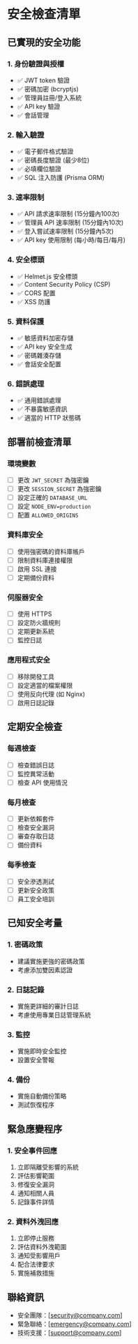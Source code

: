 # 安全檢查清單

## 已實現的安全功能

### 1. 身份驗證與授權
- ✅ JWT token 驗證
- ✅ 密碼加密 (bcryptjs)
- ✅ 管理員註冊/登入系統
- ✅ API key 驗證
- ✅ 會話管理

### 2. 輸入驗證
- ✅ 電子郵件格式驗證
- ✅ 密碼長度驗證 (最少8位)
- ✅ 必填欄位驗證
- ✅ SQL 注入防護 (Prisma ORM)

### 3. 速率限制
- ✅ API 請求速率限制 (15分鐘內100次)
- ✅ 管理員 API 速率限制 (15分鐘內10次)
- ✅ 登入嘗試速率限制 (15分鐘內5次)
- ✅ API key 使用限制 (每小時/每日/每月)

### 4. 安全標頭
- ✅ Helmet.js 安全標頭
- ✅ Content Security Policy (CSP)
- ✅ CORS 配置
- ✅ XSS 防護

### 5. 資料保護
- ✅ 敏感資料加密存儲
- ✅ API key 安全生成
- ✅ 密碼雜湊存儲
- ✅ 會話安全配置

### 6. 錯誤處理
- ✅ 通用錯誤處理
- ✅ 不暴露敏感資訊
- ✅ 適當的 HTTP 狀態碼

## 部署前檢查清單

### 環境變數
- [ ] 更改 `JWT_SECRET` 為強密鑰
- [ ] 更改 `SESSION_SECRET` 為強密鑰
- [ ] 設定正確的 `DATABASE_URL`
- [ ] 設定 `NODE_ENV=production`
- [ ] 配置 `ALLOWED_ORIGINS`

### 資料庫安全
- [ ] 使用強密碼的資料庫帳戶
- [ ] 限制資料庫連接權限
- [ ] 啟用 SSL 連接
- [ ] 定期備份資料

### 伺服器安全
- [ ] 使用 HTTPS
- [ ] 設定防火牆規則
- [ ] 定期更新系統
- [ ] 監控日誌

### 應用程式安全
- [ ] 移除開發工具
- [ ] 設定適當的檔案權限
- [ ] 使用反向代理 (如 Nginx)
- [ ] 啟用日誌記錄

## 定期安全檢查

### 每週檢查
- [ ] 檢查錯誤日誌
- [ ] 監控異常活動
- [ ] 檢查 API 使用情況

### 每月檢查
- [ ] 更新依賴套件
- [ ] 檢查安全漏洞
- [ ] 審查存取日誌
- [ ] 備份資料

### 每季檢查
- [ ] 安全滲透測試
- [ ] 更新安全政策
- [ ] 員工安全培訓

## 已知安全考量

### 1. 密碼政策
- 建議實施更強的密碼政策
- 考慮添加雙因素認證

### 2. 日誌記錄
- 實施更詳細的審計日誌
- 考慮使用專業日誌管理系統

### 3. 監控
- 實施即時安全監控
- 設置安全警報

### 4. 備份
- 實施自動備份策略
- 測試恢復程序

## 緊急應變程序

### 1. 安全事件回應
1. 立即隔離受影響的系統
2. 評估影響範圍
3. 修復安全漏洞
4. 通知相關人員
5. 記錄事件詳情

### 2. 資料外洩回應
1. 立即停止服務
2. 評估資料外洩範圍
3. 通知受影響用戶
4. 配合法律要求
5. 實施補救措施

## 聯絡資訊

- 安全團隊：[security@company.com]
- 緊急聯絡：[emergency@company.com]
- 技術支援：[support@company.com]